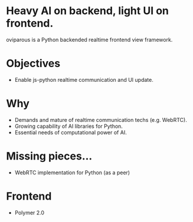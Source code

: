 # Heavy AI on backend, light UI on frontend.
oviparous is a Python backended realtime frontend view framework. 

# Objectives
- Enable js-python realtime communication and UI update.

# Why
- Demands and mature of realtime communication techs (e.g. WebRTC).
- Growing capability of AI libraries for Python.
- Essential needs of computational power of AI.

# Missing pieces...
- WebRTC implementation for Python (as a peer)

# Frontend
- Polymer 2.0
